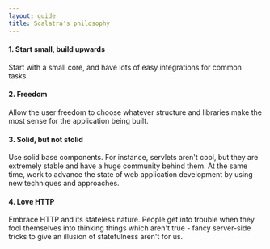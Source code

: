 ```yaml
---
layout: guide
title: Scalatra's philosophy
---
```


<h4>1. Start small, build upwards</h4>

Start with a small core, and have lots of easy integrations for common tasks.

<h4>2. Freedom</h4>

Allow the user freedom to choose whatever structure and libraries make the most sense for the application being built.

<h4>3. Solid, but not stolid </h4>


Use solid base components. For instance, servlets aren't cool, but they are
extremely stable and have a huge community behind them. At the same time, work
to advance the state of web application development by using new techniques
and approaches.


<h4>4. Love HTTP</h4>

Embrace HTTP and its stateless nature. People get into trouble when they fool themselves into thinking things which aren't true - fancy server-side tricks to give an illusion of statefulness aren't for us.
